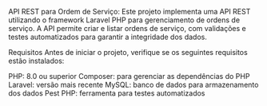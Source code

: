 API REST para Ordem de Serviço:
Este projeto implementa uma API REST utilizando o framework Laravel PHP para gerenciamento de ordens de serviço. A API permite criar e listar ordens de serviço, com validações e testes automatizados para garantir a integridade dos dados.

Requisitos
Antes de iniciar o projeto, verifique se os seguintes requisitos estão instalados:

PHP: 8.0 ou superior
Composer: para gerenciar as dependências do PHP
Laravel: versão mais recente
MySQL: banco de dados para armazenamento dos dados
Pest PHP: ferramenta para testes automatizados
